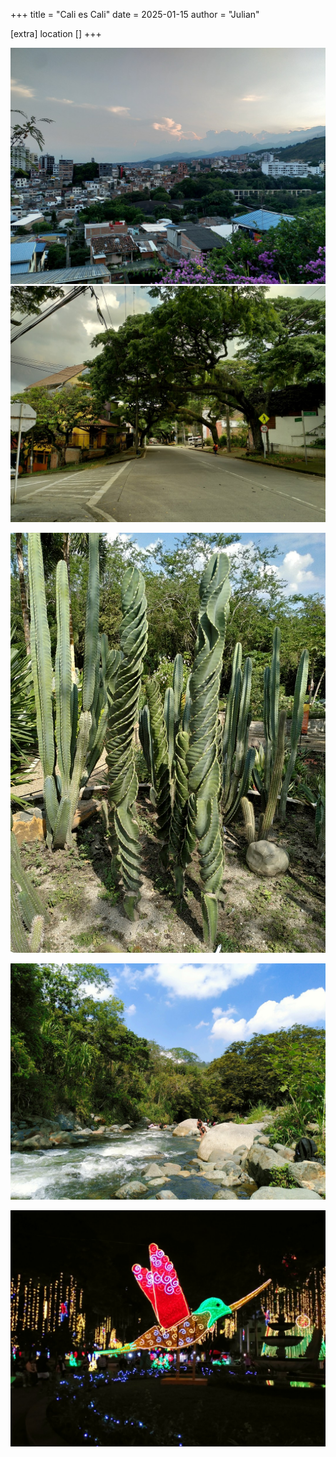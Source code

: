 +++
title = "Cali es Cali"
date = 2025-01-15
author = "Julian"

[extra]
location []
+++

![Panorama](panorama.jpg)
![Street](street.jpg)

![Cactus](cactus.jpg)

![River](river.jpg)

![Lights](lights.jpg)
